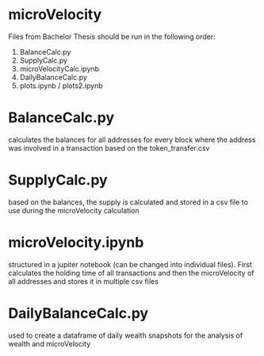 # microVelocity

Files from Bachelor Thesis should be run in the following order:

1. BalanceCalc.py
3. SupplyCalc.py
4. microVelocityCalc.ipynb
5. DailyBalanceCalc.py
6. plots.ipynb / plots2.ipynb


# BalanceCalc.py
calculates the balances for all addresses for every block where the address was involved in a transaction based on the token_transfer.csv

# SupplyCalc.py
based on the balances, the supply is calculated and stored in a csv file to use during the microVelocity calculation

# microVelocity.ipynb
structured in a jupiter notebook (can be changed into individual files). First calculates the holding time of all transactions and then the microVelocity of all addresses and stores it in multiple csv files

# DailyBalanceCalc.py
used to create a dataframe of daily wealth snapshots for the analysis of wealth and microVelocity

